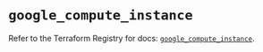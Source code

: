 # `google_compute_instance`

Refer to the Terraform Registry for docs: [`google_compute_instance`](https://registry.terraform.io/providers/hashicorp/google-beta/6.18.1/docs/resources/google_compute_instance).
